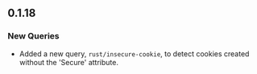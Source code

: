 ## 0.1.18

### New Queries

* Added a new query, `rust/insecure-cookie`, to detect cookies created without the 'Secure' attribute.
